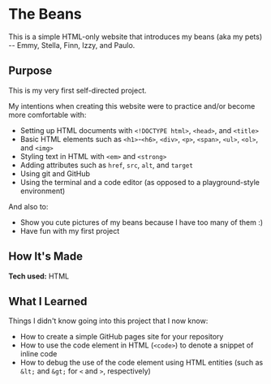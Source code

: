 # The Beans

This is a simple HTML-only website that introduces my beans (aka my pets) -- Emmy, Stella, Finn, Izzy, and Paulo.

## Purpose

This is my very first self-directed project.

My intentions when creating this website were to practice and/or become more comfortable with:
- Setting up HTML documents with `<!DOCTYPE html>`, `<head>`, and `<title>`
- Basic HTML elements such as `<h1>`-`<h6>`, `<div>`, `<p>`, `<span>`, `<ul>`, `<ol>`, and `<img>`
- Styling text in HTML with `<em>` and `<strong>`
- Adding attributes such as `href`, `src`, `alt`, and `target`
- Using git and GitHub
- Using the terminal and a code editor (as opposed to a playground-style environment)

And also to:
- Show you cute pictures of my beans because I have too many of them :)
- Have fun with my first project

## How It's Made

****Tech used:**** HTML

## What I Learned
Things I didn't know going into this project that I now know:
- How to create a simple GitHub pages site for your repository
- How to use the code element in HTML (`<code>`) to denote a snippet of inline code
- How to debug the use of the code element using HTML entities (such as `&lt;` and `&gt;` for `<` and `>`, respectively)